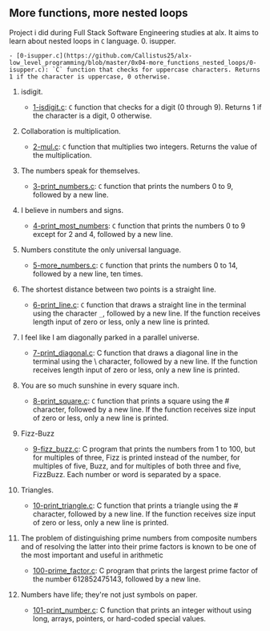 ## More functions, more nested loops

Project i did during Full Stack Software Engineering studies at alx. It aims to learn about nested loops in `C` language.
0. isupper.

	- [0-isupper.c](https://github.com/Callistus25/alx-low_level_programming/blob/master/0x04-more_functions_nested_loops/0-isupper.c): `C` function that checks for uppercase characters. Returns 1 if the character is uppercase, 0 otherwise.

1. isdigit.

	- [1-isdigit.c](https://github.com/Callistus25/alx-low_level_programming/blob/master/0x04-more_functions_nested_loops/1-isdigit.c): `C` function that checks for a digit (0 through 9). Returns 1 if the character is a digit, 0 otherwise.

2. Collaboration is multiplication.

	- [2-mul.c](https://github.com/Callistus25/alx-low_level_programming/blob/master/0x04-more_functions_nested_loops/2-mul.c): `C` function that multiplies two integers. Returns the value of the multiplication.

3. The numbers speak for themselves.

	- [3-print_numbers.c](https://github.com/Callistus25/alx-low_level_programming/blob/master/0x04-more_functions_nested_loops/3-print_numbers.c): `C` function that prints the numbers 0 to 9, followed by a new line.

4. I believe in numbers and signs.

	- [4-print_most_numbers](https://github.com/Callistus25/alx-low_level_programming/blob/master/0x04-more_functions_nested_loops/4-print_most_numbers.c): `C` function that prints the numbers 0 to 9 except for 2 and 4, followed by a new line.

5. Numbers constitute the only universal language.

	- [5-more_numbers.c](https://github.com/Callistus25/alx-low_level_programming/blob/master/0x04-more_functions_nested_loops/5-more_numbers.c): `C` function that prints the numbers 0 to 14, followed by a new line, ten times.

6. The shortest distance between two points is a straight line.

	- [6-print_line.c](https://github.com/Callistus25/alx-low_level_programming/blob/master/0x04-more_functions_nested_loops/6-print_line.c): `C` function that draws a straight line in the terminal using the character `_`, followed by a new line. If the function receives length input of zero or less, only a new line is printed.

7. I feel like I am diagonally parked in a parallel universe.

	- [7-print_diagonal.c](https://github.com/Callistus25/alx-low_level_programming/blob/master/0x04-more_functions_nested_loops/7-print_diagonal.c): C function that draws a diagonal line in the terminal using the \ character, followed by a new line.
If the function receives length input of zero or less, only a new line is printed.

8. You are so much sunshine in every square inch.

	- [8-print_square.c](https://github.com/Callistus25/alx-low_level_programming/blob/master/0x04-more_functions_nested_loops/8-print_square.c): `C` function that prints a square using the # character, followed by a new line.
If the function receives size input of zero or less, only a new line is printed.

9. Fizz-Buzz

	- [9-fizz_buzz.c](https://github.com/Callistus25/alx-low_level_programming/blob/master/0x04-more_functions_nested_loops/9-fizz_buzz.c): C program that prints the numbers from 1 to 100, but for multiples of three, Fizz is printed instead of the number, for multiples of five, Buzz, and for multiples of both three and five, FizzBuzz.
Each number or word is separated by a space.

10. Triangles.

	- [10-print_triangle.c](https://github.com/Callistus25/alx-low_level_programming/blob/master/0x04-more_functions_nested_loops/10-print_triangle.c): C function that prints a triangle using the # character, followed by a new line.
If the function receives size input of zero or less, only a new line is printed.

11. The problem of distinguishing prime numbers from composite numbers and of resolving the latter into their prime factors is known to be one of the most important and useful in arithmetic

	- [100-prime_factor.c](https://github.com/Callistus25/alx-low_level_programming/blob/master/0x04-more_functions_nested_loops/100-prime_factor.c): C program that prints the largest prime factor of the number 612852475143, followed by a new line.

12. Numbers have life; they're not just symbols on paper.

	- [101-print_number.c](https://github.com/Callistus25/alx-low_level_programming/blob/master/0x04-more_functions_nested_loops/101-print_number.c): C function that prints an integer without using long, arrays, pointers, or hard-coded special values.
